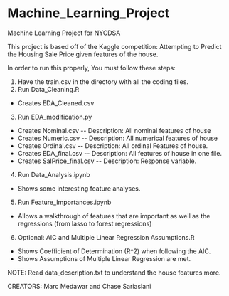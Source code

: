 # Machine_Learning_Project
Machine Learning Project for NYCDSA

This project is based off of the Kaggle competition: Attempting to Predict the Housing Sale Price given features of the house.

In order to run this properly, You must follow these steps:
1. Have the train.csv in the directory with all the coding files.
2. Run Data_Cleaning.R
  - Creates EDA_Cleaned.csv
3. Run EDA_modification.py
  - Creates Nominal.csv
    -- Description: All nominal features of house
  - Creates Numeric.csv
    -- Description: All numerical features of house
  - Creates Ordinal.csv
    -- Description: All ordinal Features of house.
  - Creates EDA_final.csv
    -- Description: All features of house in one file.
  - Creates SalPrice_final.csv
    -- Description: Response variable.
4. Run Data_Analysis.ipynb
  - Shows some interesting feature analyses.
5. Run Feature_Importances.ipynb
  - Allows a walkthrough of features that are important as well as the regressions (from lasso to forest regressions)
6. Optional: AIC and Multiple Linear Regression Assumptions.R
  - Shows Coefficient of Determination (R^2) when following the AIC.
  - Shows Assumptions of Multiple Linear Regression are met.

NOTE:
Read data_description.txt to understand the house features more.

CREATORS:
Marc Medawar and Chase Sariaslani
